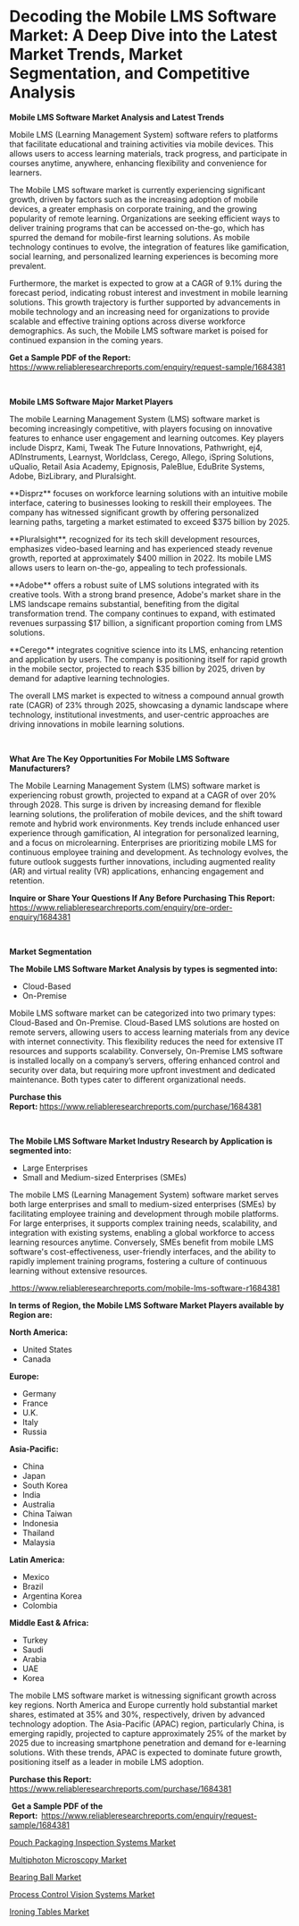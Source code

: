 <p><h1>Decoding the Mobile LMS Software Market: A Deep Dive into the Latest Market Trends, Market Segmentation, and Competitive Analysis</h1></p><p><strong>Mobile LMS Software Market Analysis and Latest Trends</strong></p>
<p><p>Mobile LMS (Learning Management System) software refers to platforms that facilitate educational and training activities via mobile devices. This allows users to access learning materials, track progress, and participate in courses anytime, anywhere, enhancing flexibility and convenience for learners.</p><p>The Mobile LMS software market is currently experiencing significant growth, driven by factors such as the increasing adoption of mobile devices, a greater emphasis on corporate training, and the growing popularity of remote learning. Organizations are seeking efficient ways to deliver training programs that can be accessed on-the-go, which has spurred the demand for mobile-first learning solutions. As mobile technology continues to evolve, the integration of features like gamification, social learning, and personalized learning experiences is becoming more prevalent.</p><p>Furthermore, the market is expected to grow at a CAGR of 9.1% during the forecast period, indicating robust interest and investment in mobile learning solutions. This growth trajectory is further supported by advancements in mobile technology and an increasing need for organizations to provide scalable and effective training options across diverse workforce demographics. As such, the Mobile LMS software market is poised for continued expansion in the coming years.</p></p>
<p><strong>Get a Sample PDF of the Report:&nbsp;</strong> <a href="https://www.reliableresearchreports.com/enquiry/request-sample/1684381?utm_campaign=120&utm_medium=2&utm_source=Github&utm_content=ia&utm_term=15102024&utm_id=mobile-lms-software">https://www.reliableresearchreports.com/enquiry/request-sample/1684381</a></p>
<p>&nbsp;</p>
<p><strong>Mobile LMS Software Major Market Players</strong></p>
<p><p>The mobile Learning Management System (LMS) software market is becoming increasingly competitive, with players focusing on innovative features to enhance user engagement and learning outcomes. Key players include Disprz, Kami, Tweak The Future Innovations, Pathwright, ej4, ADInstruments, Learnyst, Worldclass, Cerego, Allego, iSpring Solutions, uQualio, Retail Asia Academy, Epignosis, PaleBlue, EduBrite Systems, Adobe, BizLibrary, and Pluralsight.</p><p>**Disprz** focuses on workforce learning solutions with an intuitive mobile interface, catering to businesses looking to reskill their employees. The company has witnessed significant growth by offering personalized learning paths, targeting a market estimated to exceed $375 billion by 2025.</p><p>**Pluralsight**, recognized for its tech skill development resources, emphasizes video-based learning and has experienced steady revenue growth, reported at approximately $400 million in 2022. Its mobile LMS allows users to learn on-the-go, appealing to tech professionals.</p><p>**Adobe** offers a robust suite of LMS solutions integrated with its creative tools. With a strong brand presence, Adobe's market share in the LMS landscape remains substantial, benefiting from the digital transformation trend. The company continues to expand, with estimated revenues surpassing $17 billion, a significant proportion coming from LMS solutions.</p><p>**Cerego** integrates cognitive science into its LMS, enhancing retention and application by users. The company is positioning itself for rapid growth in the mobile sector, projected to reach $35 billion by 2025, driven by demand for adaptive learning technologies.</p><p>The overall LMS market is expected to witness a compound annual growth rate (CAGR) of 23% through 2025, showcasing a dynamic landscape where technology, institutional investments, and user-centric approaches are driving innovations in mobile learning solutions.</p></p>
<p>&nbsp;</p>
<p><strong>What Are The Key Opportunities For Mobile LMS Software Manufacturers?</strong></p>
<p><p>The Mobile Learning Management System (LMS) software market is experiencing robust growth, projected to expand at a CAGR of over 20% through 2028. This surge is driven by increasing demand for flexible learning solutions, the proliferation of mobile devices, and the shift toward remote and hybrid work environments. Key trends include enhanced user experience through gamification, AI integration for personalized learning, and a focus on microlearning. Enterprises are prioritizing mobile LMS for continuous employee training and development. As technology evolves, the future outlook suggests further innovations, including augmented reality (AR) and virtual reality (VR) applications, enhancing engagement and retention.</p></p>
<p><strong>Inquire or Share Your Questions If Any Before Purchasing This Report:</strong> <a href="https://www.reliableresearchreports.com/enquiry/pre-order-enquiry/1684381?utm_campaign=120&utm_medium=2&utm_source=Github&utm_content=ia&utm_term=15102024&utm_id=mobile-lms-software">https://www.reliableresearchreports.com/enquiry/pre-order-enquiry/1684381</a></p>
<p>&nbsp;</p>
<p><strong>Market Segmentation</strong></p>
<p><strong>The Mobile LMS Software Market Analysis by types is segmented into:</strong></p>
<p><ul><li>Cloud-Based</li><li>On-Premise</li></ul></p>
<p><p>Mobile LMS software market can be categorized into two primary types: Cloud-Based and On-Premise. Cloud-Based LMS solutions are hosted on remote servers, allowing users to access learning materials from any device with internet connectivity. This flexibility reduces the need for extensive IT resources and supports scalability. Conversely, On-Premise LMS software is installed locally on a company’s servers, offering enhanced control and security over data, but requiring more upfront investment and dedicated maintenance. Both types cater to different organizational needs.</p></p>
<p><strong>Purchase this Report:&nbsp;</strong><a href="https://www.reliableresearchreports.com/purchase/1684381?utm_campaign=120&utm_medium=2&utm_source=Github&utm_content=ia&utm_term=15102024&utm_id=mobile-lms-software">https://www.reliableresearchreports.com/purchase/1684381</a></p>
<p>&nbsp;</p>
<p><strong>The Mobile LMS Software Market Industry Research by Application is segmented into:</strong></p>
<p><ul><li>Large Enterprises</li><li>Small and Medium-sized Enterprises (SMEs)</li></ul></p>
<p><p>The mobile LMS (Learning Management System) software market serves both large enterprises and small to medium-sized enterprises (SMEs) by facilitating employee training and development through mobile platforms. For large enterprises, it supports complex training needs, scalability, and integration with existing systems, enabling a global workforce to access learning resources anytime. Conversely, SMEs benefit from mobile LMS software's cost-effectiveness, user-friendly interfaces, and the ability to rapidly implement training programs, fostering a culture of continuous learning without extensive resources.</p></p>
<p><a href="https://www.reliableresearchreports.com/mobile-lms-software-r1684381?utm_campaign=120&utm_medium=2&utm_source=Github&utm_content=ia&utm_term=15102024&utm_id=mobile-lms-software">&nbsp;https://www.reliableresearchreports.com/mobile-lms-software-r1684381</a></p>
<p><strong>In terms of Region, the Mobile LMS Software Market Players available by Region are:</strong></p>
<p>
    <p> <strong> North America: </strong>
        <ul>
            <li>United States</li>
            <li>Canada</li>
        </ul>
        </p> 
    <p> <strong> Europe: </strong>
        <ul>
            <li>Germany</li>
            <li>France</li>
            <li>U.K.</li>
            <li>Italy</li>
            <li>Russia</li>
        </ul>
        </p> 
    <p> <strong> Asia-Pacific: </strong>
        <ul>
            <li>China</li>
            <li>Japan</li>
            <li>South Korea</li>
            <li>India</li>
            <li>Australia</li>
            <li>China Taiwan</li>
            <li>Indonesia</li>
            <li>Thailand</li>
            <li>Malaysia</li>
        </ul>
        </p> 
    <p> <strong> Latin America: </strong>
        <ul>
            <li>Mexico</li>
            <li>Brazil</li>
            <li>Argentina Korea</li>
            <li>Colombia</li>
        </ul>
        </p> 
    <p> <strong> Middle East & Africa: </strong>
        <ul>
            <li>Turkey</li>
            <li>Saudi</li>
            <li>Arabia</li>
            <li>UAE</li>
            <li>Korea</li>
        </ul>
    </p>
    </p>
<p><p>The mobile LMS software market is witnessing significant growth across key regions. North America and Europe currently hold substantial market shares, estimated at 35% and 30%, respectively, driven by advanced technology adoption. The Asia-Pacific (APAC) region, particularly China, is emerging rapidly, projected to capture approximately 25% of the market by 2025 due to increasing smartphone penetration and demand for e-learning solutions. With these trends, APAC is expected to dominate future growth, positioning itself as a leader in mobile LMS adoption.</p></p>
<p><strong>Purchase this Report: </strong><a href="https://www.reliableresearchreports.com/purchase/1684381?utm_campaign=120&utm_medium=2&utm_source=Github&utm_content=ia&utm_term=15102024&utm_id=mobile-lms-software">https://www.reliableresearchreports.com/purchase/1684381</a></p>
<p>&nbsp;<strong>Get a Sample PDF of the Report:&nbsp;&nbsp;</strong><a href="https://www.reliableresearchreports.com/enquiry/request-sample/1684381?utm_campaign=120&utm_medium=2&utm_source=Github&utm_content=ia&utm_term=15102024&utm_id=mobile-lms-software">https://www.reliableresearchreports.com/enquiry/request-sample/1684381</a></p>
<p><strong></strong></p>
<p><p><a href="https://github.com/LacThu1/Market-Research-Report-List-1/blob/main/pouch-packaging-inspection-systems-market.md?utm_campaign=120&utm_medium=2&utm_source=Github&utm_content=ia&utm_term=15102024&utm_id=mobile-lms-software">Pouch Packaging Inspection Systems Market</a></p><p><a href="https://issuu.com/reportprime-2/docs/multiphoton-microscopy-market-size-_36dfc0a8dafac4?utm_campaign=120&utm_medium=2&utm_source=Github&utm_content=ia&utm_term=15102024&utm_id=mobile-lms-software">Multiphoton Microscopy Market</a></p><p><a href="https://issuu.com/reportprime-2/docs/bearing-ball-market-size-2030.pptx_4e3d2532953ff5?utm_campaign=120&utm_medium=2&utm_source=Github&utm_content=ia&utm_term=15102024&utm_id=mobile-lms-software">Bearing Ball Market</a></p><p><a href="https://github.com/ChristianClark406/Market-Research-Report-List-1/blob/main/process-control-vision-systems-market.md?utm_campaign=120&utm_medium=2&utm_source=Github&utm_content=ia&utm_term=15102024&utm_id=mobile-lms-software">Process Control Vision Systems Market</a></p><p><a href="https://www.linkedin.com/pulse/ironing-tables-market-global-regional-analysis-2024-2031-5uxvc?trk=public_post_embed_feed-article-content&utm_campaign=120&utm_medium=2&utm_source=Github&utm_content=ia&utm_term=15102024&utm_id=mobile-lms-software">Ironing Tables Market</a></p></p>